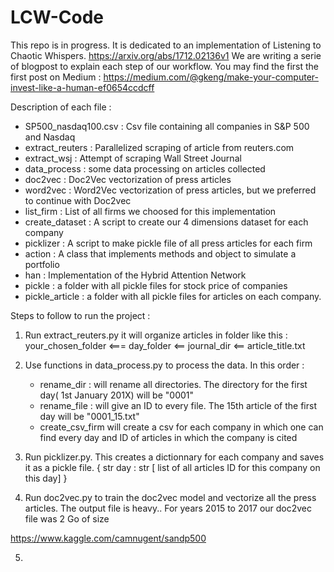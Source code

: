 # LCW-Code

This repo is in progress. It is dedicated to an implementation of Listening to Chaotic Whispers. https://arxiv.org/abs/1712.02136v1
We are writing a serie of blogpost to explain each step of our workflow. 
You may find the first the first post on Medium : https://medium.com/@gkeng/make-your-computer-invest-like-a-human-ef0654ccdcff

Description of each file :
- SP500_nasdaq100.csv : Csv file containing all companies in S&P 500 and Nasdaq
- extract_reuters : Parallelized scraping of article from reuters.com
- extract_wsj : Attempt of scraping Wall Street Journal
- data_process : some data processing on articles collected
- doc2vec : Doc2Vec vectorization of press articles
- word2vec : Word2Vec vectorization of press articles, but we preferred to continue with Doc2vec
- list_firm : List of all firms we choosed for this implementation
- create_dataset : A script to create our 4 dimensions dataset for each company
- picklizer : A script to make pickle file of all press articles for each firm
- action : A class that implements methods and object to simulate a portfolio
- han : Implementation of the Hybrid Attention Network
- pickle : a folder with all pickle files for stock price of companies
- pickle_article : a folder with all pickle files for articles on each company.

Steps to follow to run the project :
1.  Run extract_reuters.py it will organize articles in folder like this : 
    your_chosen_folder <=== day_folder <== journal_dir <== article_title.txt
    
2.  Use functions in data_process.py to process the data. In this order :
    - rename_dir : will rename all directories. The directory for the first day( 1st January 201X) will be "0001"
    - rename_file : will give an ID to every file. The 15th article of the first day will be "0001_15.txt"
    - create_csv_firm will create a csv for each company in which one can find every day and ID of articles in 
      which the company is cited
  
3.  Run picklizer.py. This creates a dictionnary for each company and saves it as a pickle file.
    { str day : str [ list of all articles ID for this company on this day] }
   
      
4.  Run doc2vec.py to train the doc2vec model and vectorize all the press articles. 
    The output file is heavy.. For years 2015 to 2017 our doc2vec file was 2 Go of size


https://www.kaggle.com/camnugent/sandp500

5.  
    
    
